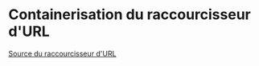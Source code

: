 # Containerisation du raccourcisseur d'URL

[Source du raccourcisseur d'URL](https://github.com/NovationMenu/urlshortener)